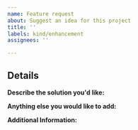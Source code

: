 ```yaml
---
name: Feature request
about: Suggest an idea for this project
title: ''
labels: kind/enhancement
assignees: ''

---
```


## Details

**Describe the solution you'd like:**

<!-- Note: A clear and concise description of what you want to happen. -->

**Anything else you would like to add:**

<!-- Note: Miscellaneous information that will assist in solving the issue. -->

**Additional Information:**

<!-- Note: Anything to give further context to the requested new feature. -->
